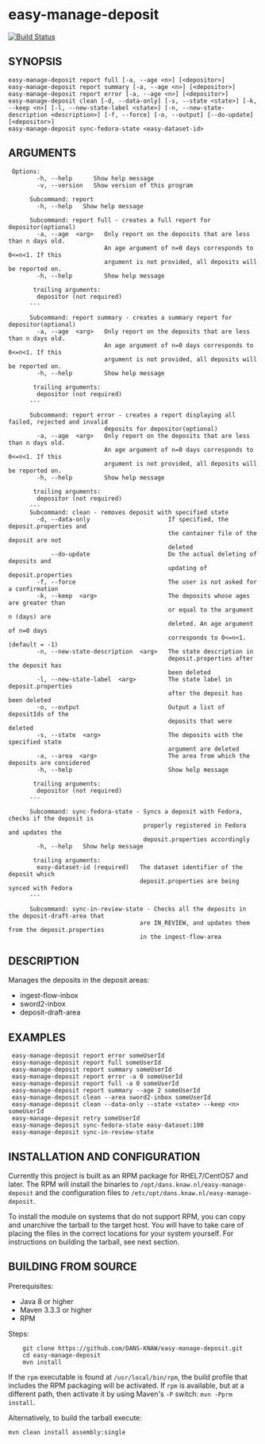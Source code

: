 easy-manage-deposit
===========
[![Build Status](https://travis-ci.org/DANS-KNAW/easy-manage-deposit.png?branch=master)](https://travis-ci.org/DANS-KNAW/easy-manage-deposit)


SYNOPSIS
--------
   
    easy-manage-deposit report full [-a, --age <n>] [<depositor>]
    easy-manage-deposit report summary [-a, --age <n>] [<depositor>]
    easy-manage-deposit report error [-a, --age <n>] [<depositor>]
    easy-manage-deposit clean [-d, --data-only] [-s, --state <state>] [-k, --keep <n>] [-l, --new-state-label <state>] [-n, --new-state-description <description>] [-f, --force] [-o, --output] [--do-update] [<depositor>]
    easy-manage-deposit sync-fedora-state <easy-dataset-id>

      
ARGUMENTS
--------
   
     Options:
            -h, --help      Show help message
            -v, --version   Show version of this program
          
          Subcommand: report
            -h, --help   Show help message
          
          Subcommand: report full - creates a full report for depositor(optional)
            -a, --age  <arg>   Only report on the deposits that are less than n days old.
                               An age argument of n=0 days corresponds to 0<=n<1. If this
                               argument is not provided, all deposits will be reported on.
            -h, --help         Show help message
          
           trailing arguments:
            depositor (not required)
          ---
          
          Subcommand: report summary - creates a summary report for depositor(optional)
            -a, --age  <arg>   Only report on the deposits that are less than n days old.
                               An age argument of n=0 days corresponds to 0<=n<1. If this
                               argument is not provided, all deposits will be reported on.
            -h, --help         Show help message
          
           trailing arguments:
            depositor (not required)
          ---
          
          Subcommand: report error - creates a report displaying all failed, rejected and invalid 
                               deposits for depositor(optional)
            -a, --age  <arg>   Only report on the deposits that are less than n days old.
                               An age argument of n=0 days corresponds to 0<=n<1. If this
                               argument is not provided, all deposits will be reported on.
            -h, --help         Show help message
          
           trailing arguments:
            depositor (not required)
          ---
          Subcommand: clean - removes deposit with specified state
            -d, --data-only                      If specified, the deposit.properties and
                                                 the container file of the deposit are not
                                                 deleted
                --do-update                      Do the actual deleting of deposits and
                                                 updating of deposit.properties
            -f, --force                          The user is not asked for a confirmation
            -k, --keep  <arg>                    The deposits whose ages are greater than
                                                 or equal to the argument n (days) are
                                                 deleted. An age argument of n=0 days
                                                 corresponds to 0<=n<1. (default = -1)
            -n, --new-state-description  <arg>   The state description in
                                                 deposit.properties after the deposit has
                                                 been deleted
            -l, --new-state-label  <arg>         The state label in deposit.properties
                                                 after the deposit has been deleted
            -o, --output                         Output a list of depositIds of the
                                                 deposits that were deleted
            -s, --state  <arg>                   The deposits with the specified state
                                                 argument are deleted
            -a, --area  <arg>                    The area from which the deposits are considered                                      
            -h, --help                           Show help message
            
           trailing arguments:
            depositor (not required)
          ---
          
          Subcommand: sync-fedora-state - Syncs a deposit with Fedora, checks if the deposit is 
                                          properly registered in Fedora and updates the 
                                          deposit.properties accordingly
            -h, --help   Show help message
          
           trailing arguments:
            easy-dataset-id (required)   The dataset identifier of the deposit which
                                         deposit.properties are being synced with Fedora
          ---
          
          Subcommand: sync-in-review-state - Checks all the deposits in the deposit-draft-area that 
                                         are IN_REVIEW, and updates them from the deposit.properties  
                                         in the ingest-flow-area
    
     
DESCRIPTION
-----------

Manages the deposits in the deposit areas:
 * ingest-flow-inbox
 * sword2-inbox
 * deposit-draft-area
     
EXAMPLES
--------

     easy-manage-deposit report error someUserId
     easy-manage-deposit report full someUserId
     easy-manage-deposit report summary someUserId
     easy-manage-deposit report error -a 0 someUserId
     easy-manage-deposit report full -a 0 someUserId
     easy-manage-deposit report summary --age 2 someUserId
     easy-manage-deposit clean --area sword2-inbox someUserId
     easy-manage-deposit clean --data-only --state <state> --keep <n> someUserId
     easy-manage-deposit retry someUserId
     easy-manage-deposit sync-fedora-state easy-dataset:100
     easy-manage-deposit sync-in-review-state
     


INSTALLATION AND CONFIGURATION
------------------------------
Currently this project is built as an RPM package for RHEL7/CentOS7 and later. The RPM will install the binaries to
`/opt/dans.knaw.nl/easy-manage-deposit` and the configuration files to `/etc/opt/dans.knaw.nl/easy-manage-deposit`. 

To install the module on systems that do not support RPM, you can copy and unarchive the tarball to the target host.
You will have to take care of placing the files in the correct locations for your system yourself. For instructions
on building the tarball, see next section.


BUILDING FROM SOURCE
--------------------

Prerequisites:

* Java 8 or higher
* Maven 3.3.3 or higher
* RPM

Steps:

        git clone https://github.com/DANS-KNAW/easy-manage-deposit.git
        cd easy-manage-deposit
        mvn install

If the `rpm` executable is found at `/usr/local/bin/rpm`, the build profile that includes the RPM 
packaging will be activated. If `rpm` is available, but at a different path, then activate it by using
Maven's `-P` switch: `mvn -Pprm install`.

Alternatively, to build the tarball execute:

    mvn clean install assembly:single